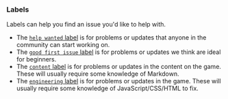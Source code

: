 ### Labels
Labels can help you find an issue you'd like to help with.
- The [`help wanted` label](https://github.com/frinkifail/AtomIncremental/issues?q=is%3Aopen+is%3Aissue+label%3A%22help+wanted%22) is for problems or updates that anyone in the community can start working on.
- The [`good first issue` label](https://github.com/frinkifail/AtomIncremental/issues?q=is%3Aopen+is%3Aissue+label%3A%22good+first+issue%22) is for problems or updates we think are ideal for beginners.
- The [`content` label](https://github.com/frinkifail/AtomIncremental/issues?q=is%3Aopen+is%3Aissue+label%3Acontent) is for problems or updates in the content on the game. These will usually require some knowledge of Markdown.
- The [`engineering` label](https://github.com/frinkifail/AtomIncremental/issues?q=is%3Aopen+is%3Aissue+label%3Aengineering) is for problems or updates in the game. These will usually require some knowledge of JavaScript/CSS/HTML to fix.

